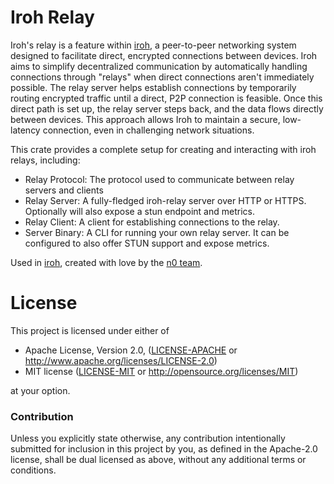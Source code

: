 # Iroh Relay

Iroh's relay is a feature within [iroh], a peer-to-peer networking system
designed to facilitate direct, encrypted connections between devices. Iroh aims
to simplify decentralized communication by automatically handling connections
through "relays" when direct connections aren't immediately possible. The relay
server helps establish connections by temporarily routing encrypted traffic
until a direct, P2P connection is feasible. Once this direct path is set up,
the relay server steps back, and the data flows directly between devices. This
approach allows Iroh to maintain a secure, low-latency connection, even in
challenging network situations.

This crate provides a complete setup for creating and interacting with iroh
relays, including:
- Relay Protocol: The protocol used to communicate between relay servers and
  clients
- Relay Server: A fully-fledged iroh-relay server over HTTP or HTTPS.
  Optionally will also expose a stun endpoint and metrics.
- Relay Client: A client for establishing connections to the relay.
- Server Binary: A CLI for running your own relay server. It can be configured
  to also offer STUN support and expose metrics.


Used in [iroh], created with love by the [n0 team](https://n0.computer/).

# License

This project is licensed under either of

 * Apache License, Version 2.0, ([LICENSE-APACHE](LICENSE-APACHE) or
   http://www.apache.org/licenses/LICENSE-2.0)
 * MIT license ([LICENSE-MIT](LICENSE-MIT) or
   http://opensource.org/licenses/MIT)

at your option.

### Contribution

Unless you explicitly state otherwise, any contribution intentionally submitted
for inclusion in this project by you, as defined in the Apache-2.0 license,
shall be dual licensed as above, without any additional terms or conditions.

[iroh]: https://github.com/n0-computer/iroh
